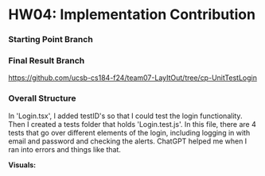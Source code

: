 # HW04: Implementation Contribution

### Starting Point Branch

### Final Result Branch
https://github.com/ucsb-cs184-f24/team07-LayItOut/tree/cp-UnitTestLogin
### Overall Structure
In 'Login.tsx', I added testID's so that I could test the login functionality. Then I created a tests folder that holds 'Login.test.js'. In this file, there are 4 tests that go over different elements of the login, including logging in with email and password and checking the alerts. ChatGPT helped me when I ran into errors and things like that. 

****Visuals:**** 

